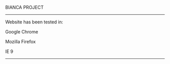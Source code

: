 BIANCA PROJECT
***********
Website has been tested in: 

Google Chrome<br />

Mozilla Firefox<br />

IE 9<br />

*********** 
